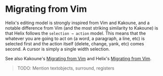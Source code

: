 # Migrating from Vim

Helix's editing model is strongly inspired from Vim and Kakoune, and a notable
difference from Vim (and the most striking similarity to Kakoune) is that Helix
follows the `selection → action` model. This means that the whatever you are
going to act on (a word, a paragraph, a line, etc) is selected first and the
action itself (delete, change, yank, etc) comes second. A cursor is simply a
single width selection.

See also Kakoune's [Migrating from Vim](https://github.com/mawww/kakoune/wiki/Migrating-from-Vim) and Helix's [Migrating from Vim](https://github.com/helix-editor/helix/wiki/Migrating-from-Vim).

> TODO: Mention textobjects, surround, registers

